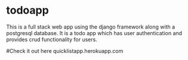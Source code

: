 # todoapp

This is a full stack web app using the django framework along with a postgresql database.
It is a todo app which has user authentication and provides crud functionality for users.

#Check it out here
quicklistapp.herokuapp.com
